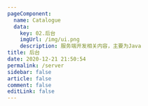 ```yaml
---
pageComponent: 
  name: Catalogue
  data: 
    key: 02.后台
    imgUrl: /img/ui.png
    description: 服务端开发相关内容，主要为Java
title: 后台
date: 2020-12-21 21:50:54
permalink: /server
sidebar: false
article: false
comment: false
editLink: false
---
```

